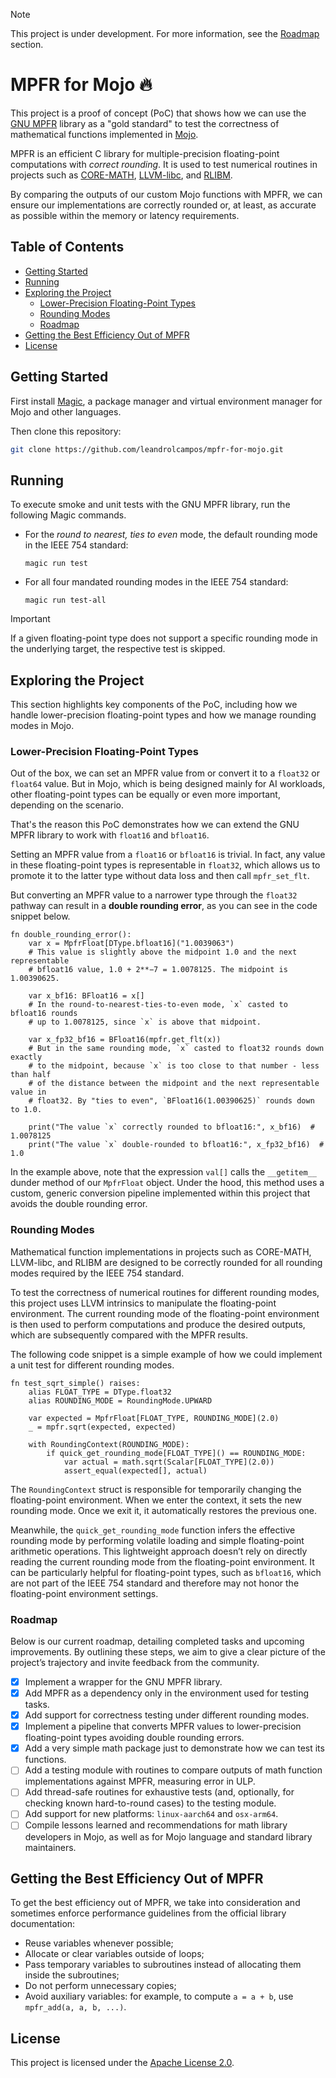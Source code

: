 > [!NOTE]
> This project is under development. For more information, see the [Roadmap](#roadmap) section.

# MPFR for Mojo 🔥

This project is a proof of concept (PoC) that shows how we can use the [GNU MPFR](https://www.mpfr.org/) library as a "gold standard" to test the correctness of mathematical functions implemented in [Mojo](https://www.modular.com/mojo).

MPFR is an efficient C library for multiple-precision floating-point computations with _correct rounding_. It is used to test numerical routines in projects such as [CORE-MATH](https://core-math.gitlabpages.inria.fr/), [LLVM-libc](https://libc.llvm.org/index.html), and [RLIBM](https://people.cs.rutgers.edu/~sn349/rlibm/).

By comparing the outputs of our custom Mojo functions with MPFR, we can ensure our implementations are correctly rounded or, at least, as accurate as possible within the memory or latency requirements.

## Table of Contents

- [Getting Started](#getting-started)
- [Running](#running)
- [Exploring the Project](#exploring-the-project)
  * [Lower-Precision Floating-Point Types](#lower-precision-floating-point-types)
  * [Rounding Modes](#rounding-modes)
  * [Roadmap](#roadmap)
- [Getting the Best Efficiency Out of MPFR](#getting-the-best-efficiency-out-of-mpfr)
- [License](#license)

## Getting Started

First install [Magic](https://docs.modular.com/magic/#install-magic), a package manager and virtual environment manager for Mojo and other languages.

Then clone this repository:

```bash
git clone https://github.com/leandrolcampos/mpfr-for-mojo.git
```

## Running

To execute smoke and unit tests with the GNU MPFR library, run the following Magic commands.

- For the _round to nearest, ties to even_ mode, the default rounding mode in the IEEE 754 standard:

    ```
    magic run test
    ```

- For all four mandated rounding modes in the IEEE 754 standard:

    ```
    magic run test-all
    ```

> [!IMPORTANT]
> If a given floating-point type does not support a specific rounding mode in the underlying target, the respective test is skipped.

## Exploring the Project

This section highlights key components of the PoC, including how we handle lower-precision floating-point types and how we manage rounding modes in Mojo.

### Lower-Precision Floating-Point Types

Out of the box, we can set an MPFR value from or convert it to a `float32` or `float64` value. But in Mojo, which is being designed mainly for AI workloads, other floating-point types can be equally or even more important, depending on the scenario.

That's the reason this PoC demonstrates how we can extend the GNU MPFR library to work with `float16` and `bfloat16`.

Setting an MPFR value from a `float16` or `bfloat16` is trivial. In fact, any value in these floating-point types is representable in `float32`, which allows us to promote it to the latter type without data loss and then call `mpfr_set_flt`.

But converting an MPFR value to a narrower type through the `float32` pathway can result in a **double rounding error**, as you can see in the code snippet below.

```mojo
fn double_rounding_error():
    var x = MpfrFloat[DType.bfloat16]("1.0039063")
    # This value is slightly above the midpoint 1.0 and the next representable
    # bfloat16 value, 1.0 + 2**−7 = 1.0078125. The midpoint is 1.00390625.

    var x_bf16: BFloat16 = x[]
    # In the round-to-nearest-ties-to-even mode, `x` casted to bfloat16 rounds
    # up to 1.0078125, since `x` is above that midpoint.

    var x_fp32_bf16 = BFloat16(mpfr.get_flt(x))
    # But in the same rounding mode, `x` casted to float32 rounds down exactly
    # to the midpoint, because `x` is too close to that number - less than half
    # of the distance between the midpoint and the next representable value in
    # float32. By "ties to even", `BFloat16(1.00390625)` rounds down to 1.0.

    print("The value `x` correctly rounded to bfloat16:", x_bf16)  # 1.0078125
    print("The value `x` double-rounded to bfloat16:", x_fp32_bf16)  # 1.0
```

In the example above, note that the expression `val[]` calls the `__getitem__` dunder method of our `MpfrFloat` object. Under the hood, this method uses a custom, generic conversion pipeline implemented within this project that avoids the double rounding error.

### Rounding Modes

Mathematical function implementations in projects such as CORE-MATH, LLVM-libc, and RLIBM are designed to be correctly rounded for all rounding modes required by the IEEE 754 standard.

To test the correctness of numerical routines for different rounding modes, this project uses LLVM intrinsics to manipulate the floating-point environment. The current rounding mode of the floating-point environment is then used to perform computations and produce the desired outputs, which are subsequently compared with the MPFR results.

The following code snippet is a simple example of how we could implement a unit test for different rounding modes.

```mojo
fn test_sqrt_simple() raises:
    alias FLOAT_TYPE = DType.float32
    alias ROUNDING_MODE = RoundingMode.UPWARD

    var expected = MpfrFloat[FLOAT_TYPE, ROUNDING_MODE](2.0)
    _ = mpfr.sqrt(expected, expected)

    with RoundingContext(ROUNDING_MODE):
        if quick_get_rounding_mode[FLOAT_TYPE]() == ROUNDING_MODE:
            var actual = math.sqrt(Scalar[FLOAT_TYPE](2.0))
            assert_equal(expected[], actual)
```

The `RoundingContext` struct is responsible for temporarily changing the floating-point environment. When we enter the context, it sets the new rounding mode. Once we exit it, it automatically restores the previous one.

Meanwhile, the `quick_get_rounding_mode` function infers the effective rounding mode by performing volatile loading and simple floating-point arithmetic operations. This lightweight approach doesn’t rely on directly reading the current rounding mode from the floating-point environment. It can be particularly helpful for floating-point types, such as `bfloat16`, which are not part of the IEEE 754 standard and therefore may not honor the floating-point environment settings.

### Roadmap

Below is our current roadmap, detailing completed tasks and upcoming improvements. By outlining these steps, we aim to give a clear picture of the project’s trajectory and invite feedback from the community.

- [x] Implement a wrapper for the GNU MPFR library.
- [x] Add MPFR as a dependency only in the environment used for testing tasks.
- [x] Add support for correctness testing under different rounding modes.
- [x] Implement a pipeline that converts MPFR values to lower-precision floating-point types avoiding double rounding errors.
- [x] Add a very simple math package just to demonstrate how we can test its functions.
- [ ] Add a testing module with routines to compare outputs of math function implementations against MPFR, measuring error in ULP.
- [ ] Add thread-safe routines for exhaustive tests (and, optionally, for checking known hard-to-round cases) to the testing module.
- [ ] Add support for new platforms: `linux-aarch64` and `osx-arm64`.
- [ ] Compile lessons learned and recommendations for math library developers in Mojo, as well as for Mojo language and standard library maintainers.

## Getting the Best Efficiency Out of MPFR

To get the best efficiency out of MPFR, we take into consideration and sometimes enforce performance guidelines from the official library documentation:

- Reuse variables whenever possible;
- Allocate or clear variables outside of loops;
- Pass temporary variables to subroutines instead of allocating them inside the subroutines;
- Do not perform unnecessary copies;
- Avoid auxiliary variables: for example, to compute `a = a + b`, use `mpfr_add(a, a, b, ...)`.

## License

This project is licensed under the [Apache License 2.0](LICENSE). 
